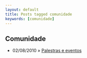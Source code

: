 ```yaml
---
layout: default
title: Posts tagged comunidade
keywords: [comunidade]
---
```

<h2 class="category">Comunidade</h2>
<ul class="posts">
<li>
<p>
<span class="date">02/08/2010</span> &raquo;
<a href="/blog/palestras-e-eventos">Palestras e eventos</a>
</p>
</li>
</ul>
